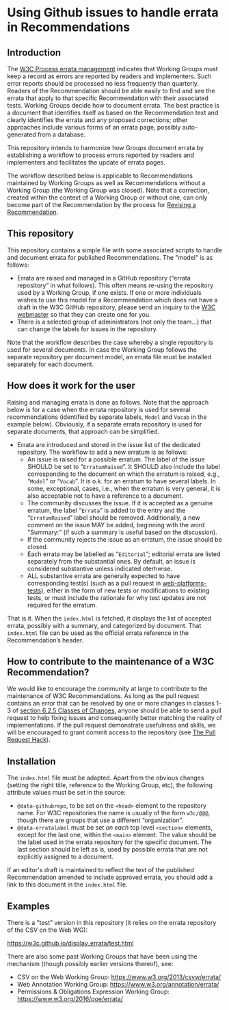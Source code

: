 
# Using Github issues to handle errata in Recommendations

## Introduction

The [W3C Process errata management](https://www.w3.org/2018/Process-20180201/#errata) indicates that Working Groups must keep a record as errors are reported by readers and implementers. Such error reports should be processed no less frequently than quarterly. Readers of the Recommendation should be able easily to find and see the errata that apply to that specific Recommendation with their associated tests. Working Groups decide how to document errata. The best practice is a document that identifies itself as based on the Recommendation text and clearly identifies the errata and any proposed corrections; other approaches include various forms of an errata page, possibly auto-generated from a database.

This repository intends to harmonize how Groups document errata by establishing a workflow to process errors reported by readers and implementers and facilitates the update of errata pages.

The workflow described below is applicable to Recommendations maintained by Working Groups as well as Recommendations without a Working Group (the Working Group was closed). Note that a correction, created within the context of a Working Group or without one, can only become part of the Recommendation by the process for [Revising a Recommendation](https://www.w3.org/2018/Process-20180201/#errata).

## This repository

This repository contains a simple file with some associated scripts to handle and document errata for published Recommendations. The "model" is as follows:

* Errata are raised and managed in a GitHub repository (“errata repository” in what follows). This often means re-using the repository used by a Working Group, if one exists.  If one or more individuals wishes to use this model for a Recommendation which does not have a draft in the W3C GitHub repository, please send an inquiry to the [W3C webmaster](webreq@w3.org) so that they can create one for you.
* There is a selected group of administrators (not only the team…) that can change the labels for issues in the repository.

Note that the workflow describes the case whereby a single repository is used for several documents. In case the Working Group follows the separate repository per document model, an errata file must be installed separately for each document.

## How does it work for the user

Raising and managing errata is done as follows. Note that the approach below is for a case when the errata repository is used for several recommendations (identified by separate labels, `Model` and `Vocab` in the example below). Obviously, if a separate errata repository is used for separate documents, that approach can be simplified.

* Errata are introduced and stored in the issue list of the dedicated repository. The workflow to add a new erratum is as follows:
  * An issue is raised for a possible erratum. The label of the issue SHOULD be set to “`ErratumRaised`”. It SHOULD also include the label corresponding to the document on which the erratum is raised, e.g., “`Model`” or “`Vocab`”. It is o.k. for an erratum to have several labels. In some, exceptional, cases, i.e., when the erratum is very general, it is also acceptable not to have a reference to a document.
  * The community discusses the issue. If it is accepted as a genuine erratum, the label “`Errata`” is added to the entry and the “`ErratumRaised`” label should be removed. Additionally, a new comment on the issue MAY be added, beginning with the word "Summary:" (if such a summary is useful based on the discussion).
  * If the community rejects the issue as an erratum, the issue should be closed.
  * Each errata may be labelled as “`Editorial`”; editorial errata are listed separately from the substantial ones. By default, an issue is considered substantive unless indicated oterhwise.
  * ALL substantive errata are generally expected to have corresponding test(s) (such as a pull request in [web-platforms-tests](https://github.com/web-platforms-tests/wpt)), either in the form of new tests or modifications to existing tests, or must include the rationale for why test updates are not required for the erratum.

That is it. When the `index.html` is fetched, it displays the list of accepted errata, possibly with a summary, and categorized by document. That `index.html` file can be used as the official errata reference in the Recommendation’s header.

## How to contribute to the maintenance of a W3C Recommendation?

We would like to encourage the community at large to contribute to the maintenance of W3C Recommendations.  As long as the pull request contains an error that can be resolved by one or more changes in classes 1-3 of [section 6.2.5 Classes of Changes](https://www.w3.org/2018/Process-20180201/#correction-classes), anyone should be able to send a pull request to help fixing issues and consequently better matching the reality of implementations. If the pull request demonstrate usefulness and skills, we will be encouraged to grant commit access to the repository (see [The Pull Request Hack](https://felixge.de/2013/03/11/the-pull-request-hack.html)).

## Installation

The `index.html` file must be adapted. Apart from the obvious changes (setting the right title, reference to the Working Group, etc), the following attribute values must be set in the source:

* `@data-githubrepo`, to be set on the `<head>` element to the repository name. For W3C repositories the name is usually of the form `w3c/@@@`, though there are groups that use a different “organization”.
* `@data-erratalabel` must be set _on each_ top level `<section>` elements, except for the last one, within the `<main>` element. The value should be the label used in the errata repository for the specific document. The last section should be left as is, used by possible errata that are not explicitly assigned to a document.

If an editor's draft is maintained to reflect the text of the published Recommendation amended to include approved errata, you should add a link to this document in the `index.html` file.

## Examples

There is a ”test” version in this repository (it relies on the errata repository of the CSV on the Web WG):

https://w3c.github.io/display_errata/test.html

There are also some past Working Groups that have been using the mechanism (though possibly earlier versions thereof), see:

* CSV on the Web Working Group: https://www.w3.org/2013/csvw/errata/
* Web Annotation Working Group: https://www.w3.org/annotation/errata/
* Permissions & Obligations Expression Working Group: https://www.w3.org/2016/poe/errata/
